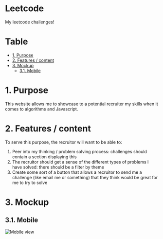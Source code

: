 # Leetcode <!-- omit in toc -->

My leetcode challenges!

# Table <!-- omit in toc -->

- [1. Purpose](#1-purpose)
- [2. Features / content](#2-features--content)
- [3. Mockup](#3-mockup)
  - [3.1. Mobile](#31-mobile)

# 1. Purpose

This website allows me to showcase to a potential recruiter my skills when it comes to algorithms and Javascript.

# 2. Features / content

To serve this purpose, the recruitor will want to be able to:

1. Peer into my thinking / problem solving process: challenges should contain a section displaying this
2. The recruitor should get a sense of the different types of problems I have solved: there should be a filter by theme
3. Create some sort of a button that allows a recruitor to send me a challenge (like email me or something) that they think would be great for me to try to solve

# 3. Mockup

## 3.1. Mobile

![Mobile view](https://i.ibb.co/zs3h613/mobile-view.png)

